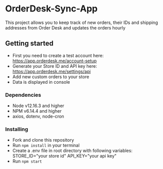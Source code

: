 # OrderDesk-Sync-App
This project allows you to keep track of new orders, their IDs and shipping addresses from Order Desk and updates the orders hourly

## Getting started
* First you need to create a test account here: https://app.orderdesk.me/account-setup
* Generate your Store ID and API key here: https://app.orderdesk.me/settings/api
* Add new custom orders to your store
* Data is displayed in console

### Dependencies
* Node v12.16.3 and higher
* NPM v6.14.4 and higher
* axios, dotenv, node-cron


### Installing
* Fork and clone this repository
* Run `npm install` in your terminal
* Create a .env file in root directory with following variables: STORE_ID="your store id" API_KEY="your api key"
* Run `npm start`
